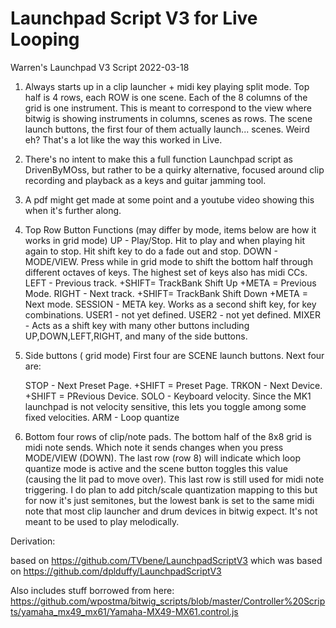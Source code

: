 Launchpad Script V3 for Live Looping
==============


Warren's Launchpad V3 Script 2022-03-18


1. Always starts up in a clip launcher + midi key playing split mode. Top half is 4 rows, each ROW is one scene. Each of the 8 columns of the grid is one instrument. This is meant to correspond to the view where bitwig is showing instruments in columns, scenes as rows.  The scene launch buttons, the first four of them actually launch... scenes.  Weird eh?  That's a lot like the way this worked in Live.

2. There's no intent to make this a full function Launchpad script as DrivenByMOss, but rather to be a quirky alternative, focused around clip recording and playback as a keys and guitar jamming tool.

3. A pdf might get made at some point and a youtube video showing this when it's further along.

4. Top Row Button Functions (may differ by mode, items below are how it works in grid mode)
    UP - Play/Stop. Hit to play and when playing hit again to stop. Hit shift key to do a fade out and stop.
    DOWN - MODE/VIEW. Press while in grid mode to shift the bottom half through different octaves of keys. The highest set of keys also has midi CCs.
    LEFT - Previous track. +SHIFT= TrackBank Shift Up     +META = Previous Mode. 
    RIGHT - Next track.    +SHIFT=  TrackBank Shift Down  +META = Next mode. 
    SESSION - META key. Works as a second shift key, for key combinations.
    USER1 - not yet defined.
    USER2 - not yet defined.
    MIXER - Acts as a shift key with many other buttons including UP,DOWN,LEFT,RIGHT, and many of the side buttons.

5. Side buttons ( grid mode)
    First four are SCENE launch buttons.
    Next four are:

    STOP - Next Preset Page.  +SHIFT = Preset Page.
    TRKON - Next Device.  +SHIFT = PRevious Device.
    SOLO - Keyboard velocity. Since the MK1 launchpad is not velocity sensitive, this lets you toggle among some fixed velocities.
    ARM - Loop quantize

6. Bottom four rows of clip/note pads.
   The bottom half of the 8x8 grid is midi note sends.  Which note it sends changes when you press MODE/VIEW (DOWN).
   The last row (row 8) will indicate which loop quantize mode is active and the scene button toggles this value (causing the lit pad to move over).  This last row is still used for midi note triggering.  I do plan to add pitch/scale quantization mapping to this but for now it's just semitones, but the lowest bank is set to the same midi note that most clip launcher and drum devices in bitwig expect.  It's not meant to be used to play melodically.

Derivation:

based on https://github.com/TVbene/LaunchpadScriptV3
which was based on https://github.com/dplduffy/LaunchpadScriptV3

Also includes stuff borrowed from here:
  https://github.com/wpostma/bitwig_scripts/blob/master/Controller%20Scripts/yamaha_mx49_mx61/Yamaha-MX49-MX61.control.js
